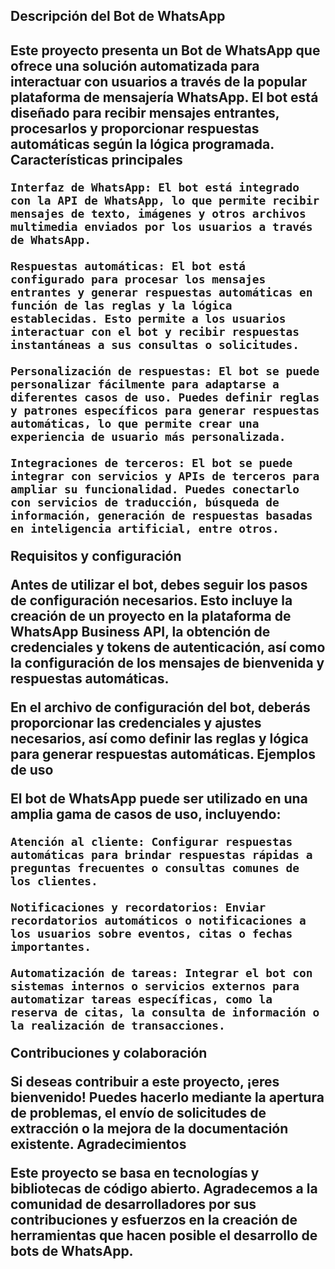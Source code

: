 <h2>Descripción del Bot de WhatsApp<h2>

Este proyecto presenta un Bot de WhatsApp que ofrece una solución automatizada para interactuar con usuarios a través de la popular plataforma de mensajería WhatsApp. El bot está diseñado para recibir mensajes entrantes, procesarlos y proporcionar respuestas automáticas según la lógica programada.
Características principales

    Interfaz de WhatsApp: El bot está integrado con la API de WhatsApp, lo que permite recibir mensajes de texto, imágenes y otros archivos multimedia enviados por los usuarios a través de WhatsApp.

    Respuestas automáticas: El bot está configurado para procesar los mensajes entrantes y generar respuestas automáticas en función de las reglas y la lógica establecidas. Esto permite a los usuarios interactuar con el bot y recibir respuestas instantáneas a sus consultas o solicitudes.

    Personalización de respuestas: El bot se puede personalizar fácilmente para adaptarse a diferentes casos de uso. Puedes definir reglas y patrones específicos para generar respuestas automáticas, lo que permite crear una experiencia de usuario más personalizada.

    Integraciones de terceros: El bot se puede integrar con servicios y APIs de terceros para ampliar su funcionalidad. Puedes conectarlo con servicios de traducción, búsqueda de información, generación de respuestas basadas en inteligencia artificial, entre otros.

Requisitos y configuración

Antes de utilizar el bot, debes seguir los pasos de configuración necesarios. Esto incluye la creación de un proyecto en la plataforma de WhatsApp Business API, la obtención de credenciales y tokens de autenticación, así como la configuración de los mensajes de bienvenida y respuestas automáticas.

En el archivo de configuración del bot, deberás proporcionar las credenciales y ajustes necesarios, así como definir las reglas y lógica para generar respuestas automáticas.
Ejemplos de uso

El bot de WhatsApp puede ser utilizado en una amplia gama de casos de uso, incluyendo:

    Atención al cliente: Configurar respuestas automáticas para brindar respuestas rápidas a preguntas frecuentes o consultas comunes de los clientes.

    Notificaciones y recordatorios: Enviar recordatorios automáticos o notificaciones a los usuarios sobre eventos, citas o fechas importantes.

    Automatización de tareas: Integrar el bot con sistemas internos o servicios externos para automatizar tareas específicas, como la reserva de citas, la consulta de información o la realización de transacciones.

Contribuciones y colaboración

Si deseas contribuir a este proyecto, ¡eres bienvenido! Puedes hacerlo mediante la apertura de problemas, el envío de solicitudes de extracción o la mejora de la documentación existente.
Agradecimientos

Este proyecto se basa en tecnologías y bibliotecas de código abierto. Agradecemos a la comunidad de desarrolladores por sus contribuciones y esfuerzos en la creación de herramientas que hacen posible el desarrollo de bots de WhatsApp.
